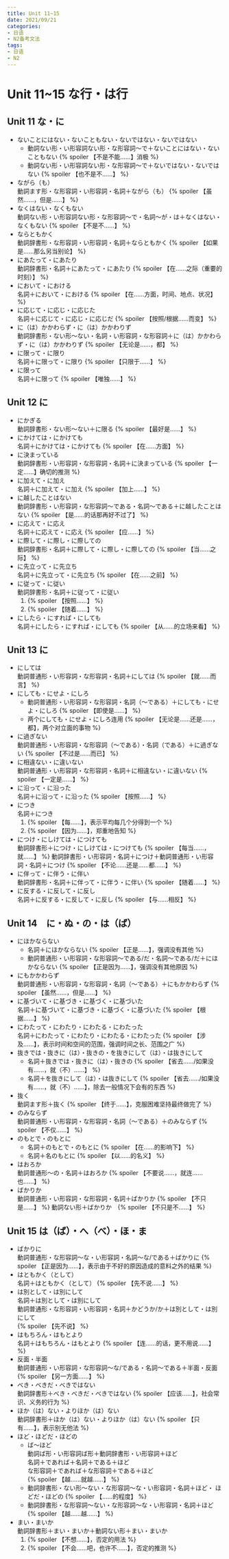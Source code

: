 ```yaml
---
title: Unit 11~15
date: 2021/09/21
categories: 
- 日语
- N2备考文法
tags:
- 日语
- N2
---
```

# Unit 11~15 な行・は行
## Unit 11 な・に
- ないことにはない・ないこともない・ないではない・ないではない   
  - 動詞ない形・い形容詞ない形・な形容詞～で＋ないことにはない・ないこともない {% spoiler 【不是不能……】消极 %}
  - 動詞ない形・い形容詞ない形・な形容詞～で＋ないではない・ないではない {% spoiler 【也不是不……】 %}
- ながら（も）  
  動詞ます形・な形容詞・い形容詞・名詞＋ながら（も） {% spoiler 【虽然……，但是……】 %}
- なくはない・なくもない  
  動詞ない形・い形容詞ない形・な形容詞～で・名詞～が・は＋なくはない・なくもない {% spoiler 【不是不……】 %}
- ならともかく  
  動詞辞書形・な形容詞・い形容詞・名詞＋ならともかく {% spoiler 【如果是……那么另当别论】 %}
- にあたって・にあたり  
  動詞辞書形・名詞＋にあたって・にあたり {% spoiler 【在……之际（重要的时刻）】 %}
- において・における  
  名詞＋において・における {% spoiler 【在……方面，时间、地点、状况】 %}
- に応じて・に応じ・に応じた  
  名詞＋に応じて・に応じ・に応じだ {% spoiler 【按照/根据……而变】 %}
- に（は）かかわらず・に（は）かかわりず  
  動詞辞書形・ない形～ない・名詞・い形容詞・な形容詞＋に（は）かかわらず・に（は）かかわりず {% spoiler 【无论是……，都】 %}
- に限って・に限り  
  名詞＋に限って・に限り {% spoiler 【只限于……】 %}
- に限って  
  名詞＋に限って {% spoiler 【唯独……】 %}

## Unit 12 に
- にかぎる  
  動詞辞書形・ない形～ない＋に限る {% spoiler 【最好是……】 %}  
- にかけては・にかけても  
  名詞＋にかけては・にかけても {% spoiler 【在……方面】 %}  
- に決まっている  
  動詞辞書形・い形容詞・な形容詞・名詞＋に決まっている {% spoiler 【一定……】确切的推测 %}  
- に加えて・に加え  
  名詞＋に加えて・に加え {% spoiler 【加上……】 %}  
- に越したことはない  
  動詞辞書形・い形容詞・な形容詞～である・名詞～である＋に越したことはない {% spoiler 【是……的话那再好不过了】 %}  
- に応えて・に応え  
  名詞＋に応えて・に応え {% spoiler 【应……】 %}  
- に際して・に際し・に際しての  
  動詞辞書形・名詞＋に際して・に際し・に際しての {% spoiler 【当……之际】 %}  
- に先立って・に先立ち  
  名詞＋に先立って・に先立ち {% spoiler 【在……之前】 %}  
- に従って・に従い  
  動詞辞書形・名詞＋に従って・に従い 
  1. {% spoiler 【按照……】 %}  
  2. {% spoiler 【随着……】 %}  
- にしたら・にすれば・にしても  
  名詞＋にしたら・にすれば・にしても {% spoiler 【从……的立场来看】 %}  

## Unit 13 に
- にしては  
  動詞普通形・い形容詞・な形容詞・名詞＋にしては {% spoiler 【就……而言】 %}
- にしても・にせよ・にしろ  
  - 動詞普通形・い形容詞・な形容詞・名詞（～である）＋にしても・にせよ・にしろ {% spoiler 【即使是……】 %}
  - 两个にしても・にせよ・にしろ连用 {% spoiler 【无论是……还是……，都】，两个对立面的事物 %}
- に過ぎない  
  動詞普通形・い形容詞・な形容詞（～である）・名詞（である）＋に過ぎない {% spoiler 【不过是……而已】 %}
- に相違ない・に違いない  
  動詞普通形・い形容詞・な形容詞・名詞＋に相違ない・に違いない {% spoiler 【一定是……】 %}
- に沿って・に沿った  
  名詞＋に沿って・に沿った {% spoiler 【按照……】 %}
- につき  
  名詞＋につき 
  1. {% spoiler 【每……】，表示平均每几个分得到一个 %}
  2. {% spoiler 【因为……】，郑重地告知 %}
- につけ・にしけては・につけても  
  動詞辞書形＋につけ・にしけては・につけても {% spoiler 【每当……，就……】 %}
  動詞辞書形・い形容詞・名詞＋につけ＋動詞普通形・い形容詞・名詞＋につけ {% spoiler 【不论……还是……都……】 %}
- に伴って・に伴う・に伴い  
  動詞辞書形・名詞＋に伴って・に伴う・に伴い {% spoiler 【随着……】 %}
- に反する・に反して・に反し  
  名詞＋に反する・に反して・に反し {% spoiler 【与……相反】 %}

## Unit 14　に・ぬ・の・は（ば）
- にほかならない  
  - 名詞＋にほかならない {% spoiler 【正是……】，强调没有其他 %}
  - 動詞普通形・い形容詞・な形容詞～である/だ・名詞～である/だ＋にほかならない {% spoiler 【正是因为……】，强调没有其他原因 %}
- にもかかわらず  
  動詞普通形・い形容詞・な形容詞・名詞（～である）＋にもかかわらず {% spoiler 【虽然……，但是……】 %} 
- に基づいて・に基づき・に基づく・に基づいた  
  名詞＋に基づいて・に基づき・に基づく・に基づいた {% spoiler 【根据……】 %}
- にわたって・にわたり・にわたる・にわたった  
  名詞＋にわたって・にわたり・にわたる・にわたった {% spoiler 【涉及……】，表示时间和空间的范围，强调时间之长、范围之广 %}
- 抜きでは・抜きに（は）・抜きの・を抜きにして（は）・は抜きにして    
  - 名詞＋抜きでは・抜きに（は）・抜きの {% spoiler 【省去……/如果没有……，就（不）……】 %}
  - 名詞＋を抜きにして（は）・は抜きにして {% spoiler 【省去……/如果没有……，就（不）……】，除去一般情况下会有的东西 %}
- 抜く  
  動詞ます形＋抜く {% spoiler 【终于……】，克服困难坚持最终做完了 %}
- のみならず  
  動詞普通形・い形容詞・な形容詞・名詞（～である）＋のみならず {% spoiler 【不仅……】 %}
- のもとで・のもとに  
  - 名詞＋のもとで・のもとに {% spoiler 【在……的影响下】 %}
  - 名詞＋名のもとに {% spoiler 【以……的名义】 %}
- はおろか  
  動詞普通形～の・名詞＋はおろか {% spoiler 【不要说……，就连……也……】 %}  
- ばかりか  
  動詞普通形・い形容詞・な形容詞・名詞＋ばかりか {% spoiler 【不只是……】 %}
  動詞ない形＋ばかりか　{% spoiler 【不只是不……】 %}  

## Unit 15 は（ば）・へ（べ）・ほ・ま
- ばかりに  
  動詞普通形・な形容詞～な・い形容詞・名詞～な/である＋ばかりに {% spoiler 【正是因为……】，表示由于不好的原因造成的意料之外的结果 %} 
- はともかく（として）  
  名詞＋はともかく（として） {% spoiler 【先不说……】 %} 
- は別として・は別にして  
  名詞＋は別として・は別にして  
  動詞普通形・な形容詞・い形容詞・名詞＋かどうか/か＋は別として・は別にして  
  {% spoiler 【先不说】 %}  
- はもちろん・はもとより  
  名詞＋はもちろん・はもとより {% spoiler 【连……的话，更不用说……】 %} 
- 反面・半面  
  動詞普通形・い形容詞・な形容詞～な/である・名詞～である＋半面・反面 {% spoiler 【另一方面……】 %}  
- べき・べきだ・べきではない  
  動詞辞書形＋べき・べきだ・べきではない {% spoiler 【应该……】，社会常识、义务的行为 %} 
- ほか（は）ない・よりほか（は）ない  
  動詞辞書形＋ほか（は）ない・よりほか（は）ない {% spoiler 【只有……】，表示别无他法 %} 
- ほど・ほどだ・ほどの  
  - ば～ほど   
    動詞ば形・い形容詞ば形＋動詞辞書形・い形容詞＋ほど  
    名詞＋であれば＋名詞＋である＋ほど  
    な形容詞＋であれば＋な形容詞＋である＋ほど  
    {% spoiler 【越……就越……】 %}  
  - 動詞辞書形・ない形～ない・な形容詞～な・い形容詞・名詞＋ほど・ ほどだ・ほどの {% spoiler 【……的程度】 %}  
  - 動詞辞書形・な形容詞～ない・な形容詞～な・い形容詞・名詞＋ほど {% spoiler 【越……越……】 %}
- まい・まいか  
  動詞辞書形＋まい・まいか＋動詞ない形＋まい・まいか  
  1. {% spoiler 【不想……】，否定的用法 %}  
  2. {% spoiler 【不会……吧，也许不……】，否定的推测 %}  


